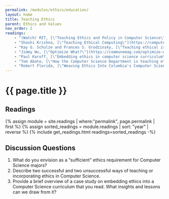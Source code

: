 ```yaml
---
permalink: /modules/ethics/education/
layout: home
title: Teaching Ethics
parent: Ethics and Values
nav_order: 2
readings:
    - "(Watch) MIT, [\"Teaching Ethics and Policy in Computer Science\"](https://www.youtube.com/watch?v=Kc2WbkDpQQc), 2019."
    - "Shashi Krishna, [\"Teaching Ethical Computing\"](https://computethought.blog/2020/04/26/teaching-ethical-computing/), 2020."
    - "Kay G. Schulze and Frances S. Grodzinsky, [\"Teaching ethical issues in computer science: what worked and what didn't\"](https://dl.acm.org/doi/10.1145/236462.236517), 1996."
    - "Jimmy Wu, [\"Optimize What?\"](https://communemag.com/optimize-what/), 2019."
    - "Paul Karoff, [\"Embedding ethics in computer science curriculum\"](https://news.harvard.edu/gazette/story/2019/01/harvard-works-to-embed-ethics-in-computer-science-curriculum/), 2019."
    - "Tom Abate, [\"How the Computer Science Department is teaching ethics to its students\"](https://engineering.stanford.edu/magazine/how-computer-science-department-teaching-ethics-its-students), 2020."
    - "Robert Florida, [\"Weaving Ethics Into Columbia's Computer Science Curriculum\"](https://science.fas.columbia.edu/news/weaving-ethics-into-columbias-computer-science-curriculum/), 2019."
---
```


# {{ page.title }}
<h2 class="text-delta">Readings</h2>
{% assign module = site.readings | where:"permalink", page.permalink  | first %}
{% assign sorted_readings = module.readings | sort: "year" | reverse %}
{% include get_readings.html readings=sorted_readings -%}

<h2 class="text-delta">Discussion Questions</h2>

1. What do you envision as a “sufficient” ethics requirement for Computer Science majors?
2. Describe two successful and two unsuccessful ways of teaching or incorporating ethics in Computer Science.
3. Provide a brief overview of a case study on embedding ethics into a Computer Science curriculum that you read. What insights and lessons can we draw from it?